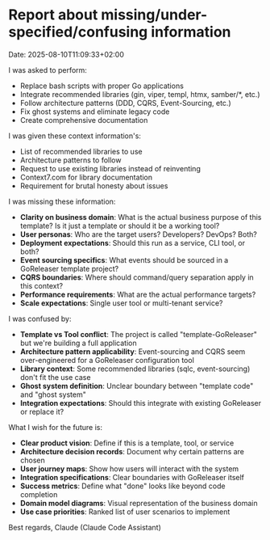 # Report about missing/under-specified/confusing information

Date: 2025-08-10T11:09:33+02:00

I was asked to perform:
- Replace bash scripts with proper Go applications
- Integrate recommended libraries (gin, viper, templ, htmx, samber/*, etc.)
- Follow architecture patterns (DDD, CQRS, Event-Sourcing, etc.)
- Fix ghost systems and eliminate legacy code
- Create comprehensive documentation

I was given these context information's:
- List of recommended libraries to use
- Architecture patterns to follow
- Request to use existing libraries instead of reinventing
- Context7.com for library documentation
- Requirement for brutal honesty about issues

I was missing these information:
- **Clarity on business domain**: What is the actual business purpose of this template? Is it just a template or should it be a working tool?
- **User personas**: Who are the target users? Developers? DevOps? Both?
- **Deployment expectations**: Should this run as a service, CLI tool, or both?
- **Event sourcing specifics**: What events should be sourced in a GoReleaser template project?
- **CQRS boundaries**: Where should command/query separation apply in this context?
- **Performance requirements**: What are the actual performance targets?
- **Scale expectations**: Single user tool or multi-tenant service?

I was confused by:
- **Template vs Tool conflict**: The project is called "template-GoReleaser" but we're building a full application
- **Architecture pattern applicability**: Event-sourcing and CQRS seem over-engineered for a GoReleaser configuration tool
- **Library context**: Some recommended libraries (sqlc, event-sourcing) don't fit the use case
- **Ghost system definition**: Unclear boundary between "template code" and "ghost system"
- **Integration expectations**: Should this integrate with existing GoReleaser or replace it?

What I wish for the future is:
- **Clear product vision**: Define if this is a template, tool, or service
- **Architecture decision records**: Document why certain patterns are chosen
- **User journey maps**: Show how users will interact with the system
- **Integration specifications**: Clear boundaries with GoReleaser itself
- **Success metrics**: Define what "done" looks like beyond code completion
- **Domain model diagrams**: Visual representation of the business domain
- **Use case priorities**: Ranked list of user scenarios to implement

Best regards,
Claude (Claude Code Assistant)